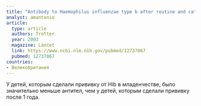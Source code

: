 ```yaml
---
title: "Antibody to Haemophilus influenzae type b after routine and catch-up vaccination"
analyst: amantonio
article:
  type: article
  authors: Trotter
  year: 2003
  magazine: Lancet
  link: https://www.ncbi.nlm.nih.gov/pubmed/12737867
  pubmed: 12737867
countries:
- Великобритания
---
```


У детей, которым сделали прививку от Hib в младенчестве, было значительно меньше антител, чем у детей, которым сделали прививку после 1 года.
